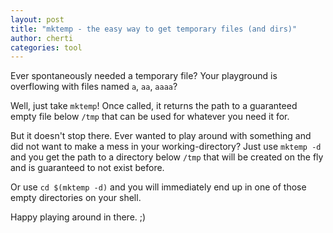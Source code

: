 ```yaml
---
layout: post
title: "mktemp - the easy way to get temporary files (and dirs)"
author: cherti
categories: tool
---
```


Ever spontaneously needed a temporary file? Your playground is overflowing with files named `a`, `aa`, `aaaa`?

Well, just take `mktemp`! Once called, it returns the path to a guaranteed empty file below `/tmp` that can be used for whatever you need it for.

But it doesn't stop there. Ever wanted to play around with something and did not want to make a mess in your working-directory?
Just use `mktemp -d` and you get the path to a directory below `/tmp` that will be created on the fly and is guaranteed to not exist before.

Or use `cd $(mktemp -d)` and you will immediately end up in one of those empty directories on your shell.

Happy playing around in there. ;)
